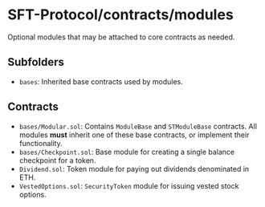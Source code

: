 # SFT-Protocol/contracts/modules

Optional modules that may be attached to core contracts as needed.

## Subfolders

* `bases`: Inherited base contracts used by modules.

## Contracts

* `bases/Modular.sol`: Contains `ModuleBase` and `STModuleBase` contracts. All modules **must** inherit one of these base contracts, or implement their functionality.
* `bases/Checkpoint.sol`: Base module for creating a single balance checkpoint for a token.
* `Dividend.sol`: Token module for paying out dividends denominated in ETH.
* `VestedOptions.sol`: `SecurityToken` module for issuing vested stock options.
